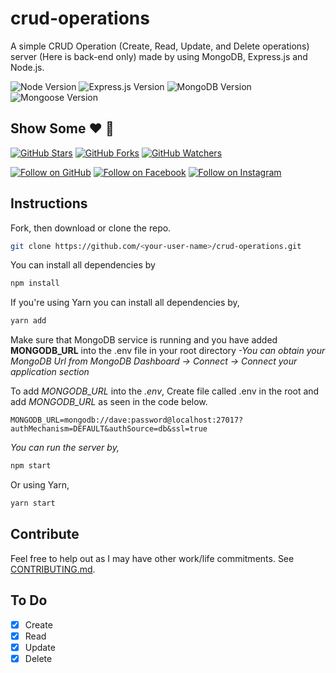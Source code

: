 # crud-operations
A simple CRUD Operation (Create, Read, Update, and Delete operations) server (Here is back-end only) made by using MongoDB, Express.js and Node.js.

![Node Version](https://img.shields.io/badge/node-v18.12.1-yellowgreen.svg)
![Express.js Version](https://img.shields.io/badge/express-v4.18.2-blue.svg)
![MongoDB Version](https://img.shields.io/badge/mongodb-v5.0.15-blue.svg)
![Mongoose Version](https://img.shields.io/badge/mongoose-v7.0.2-blue.svg)


## Show Some :heart: :wave:
[![GitHub Stars](https://img.shields.io/github/stars/shashika05/crud-operations.svg?style=social&label=Star)](https://github.com/shashika05/crud-operations)
[![GitHub Forks](https://img.shields.io/github/forks/shashika05/crud-operations.svg?style=social&label=Fork)](https://github.com/shashika05/crud-operations/fork)
[![GitHub Watchers](https://img.shields.io/github/watchers/shashika05/crud-operations.svg?style=social&label=Watch)](https://github.com/shashika05/crud-operations)

[![Follow on GitHub](https://img.shields.io/github/followers/shashika05/.svg?style=social&label=Follow)](https://github.com/shashika05)
[![Follow on Facebook](https://img.shields.io/badge/Follow%20%40shashika05%20on-Facebook-%233C5A99.svg)](https://www.facebook.com/shashika.r.yasas)
[![Follow on Instagram](https://img.shields.io/badge/Follow%20%40shashika05%20on-Instagram-C13584.svg)](https://www.instagram.com/shashika.raveen)

## Instructions

Fork, then download or clone the repo.
```bash
git clone https://github.com/<your-user-name>/crud-operations.git
```

You can install all dependencies by
```bash
npm install
```

If you're using Yarn you can install all dependencies by,
```bash
yarn add
```


Make sure that MongoDB service is running and you have added **MONGODB_URL** into the .env file in your root directory
*-You can obtain your MongoDB Url from MongoDB Dashboard -> Connect -> Connect your application section*

To add *MONGODB_URL* into the *.env*, Create file called .env in the root and add *MONGODB_URL* as seen in the code below.
```env
MONGODB_URL=mongodb://dave:password@localhost:27017?authMechanism=DEFAULT&authSource=db&ssl=true
```
*You can run the server by,*
```bash
npm start
```
Or using Yarn,
```bash
yarn start
```

## Contribute
Feel free to help out as I may have other work/life commitments. See [CONTRIBUTING.md](CONTRIBUTING.md).

## To Do

- [x] Create
- [x] Read
- [x] Update
- [x] Delete
